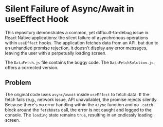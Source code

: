 # Silent Failure of Async/Await in useEffect Hook

This repository demonstrates a common, yet difficult-to-debug issue in React Native applications: the silent failure of asynchronous operations within `useEffect` hooks.  The application fetches data from an API, but due to an unhandled promise rejection, it doesn't display any error messages, leaving the user with a perpetually loading screen.

The `DataFetch.js` file contains the buggy code. The `DataFetchSolution.js` offers a corrected version.

## Problem

The original code uses `async/await` inside `useEffect` to fetch data.  If the fetch fails (e.g., network issue, API unavailable), the promise rejects silently. Because there's no error handling within the `async` function and no `.catch` block around the `fetchData` call, the error is not caught and logged to the console. The `loading` state remains `true`, resulting in an endlessly loading screen.